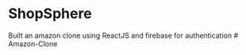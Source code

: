 # ShopSphere
Built an amazon clone using ReactJS and firebase for authentication
#   A m a z o n - C l o n e  
 